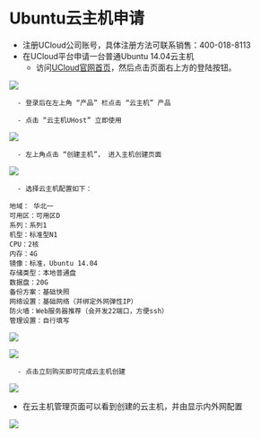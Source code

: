 

# Ubuntu云主机申请

  - 注册UCloud公司账号，具体注册方法可联系销售：400-018-8113
  - 在UCloud平台申请一台普通Ubuntu 14.04云主机
	  - 访问[UCloud官网首页](https://www.ucloud.cn/)，然后点击页面右上方的登陆按钮。

![](/ai/uai-train/images/basic/登录.jpg)

	  - 登录后在左上角 “产品” 栏点击 “云主机” 产品
	
	  - 点击 “云主机UHost” 立即使用

![](/ai/uai-train/images/basic/云主机.jpg)

	  - 左上角点击 “创建主机”， 进入主机创建页面

![](/ai/uai-train/images/basic/创建主机.jpg)
	
	  - 选择云主机配置如下：
	
	地域： 华北一 
	可用区：可用区D 
	系列：系列1 
	机型：标准型N1 
	CPU：2核 
	内存：4G 
	镜像：标准，Ubuntu 14.04
	存储类型：本地普通盘 
	数据盘：20G 
	备份方案：基础快照 
	网络设置：基础网络（并绑定外网弹性IP） 
	防火墙：Web服务器推荐（会开发22端口，方便ssh） 
	管理设置：自行填写 

![](/ai/uai-train/images/basic/云主机选型.jpg)
	
![](/ai/uai-train/images/basic/云主机选型2.jpg)
	
	  - 点击立刻购买即可完成云主机创建

![](/ai/uai-train/images/basic/购买.jpg)

  - 在云主机管理页面可以看到创建的云主机，并由显示内外网配置

![](/ai/uai-train/images/basic/网络ip.jpg)

